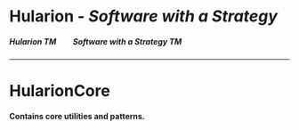 
# Hularion - *Software with a Strategy*

##### Hularion TM &nbsp;&nbsp;&nbsp;&nbsp;&nbsp;&nbsp;&nbsp; Software with a Strategy TM

___

# HularionCore

#### Contains core utilities and patterns.
